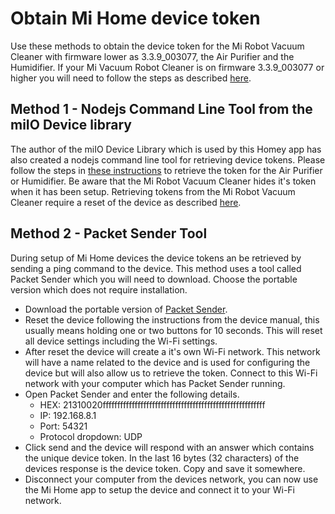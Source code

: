 # Obtain Mi Home device token
Use these methods to obtain the device token for the Mi Robot Vacuum Cleaner with firmware lower as 3.3.9_003077, the Air Purifier and the Humidifier. If your Mi Vacuum Robot Cleaner is on firmware 3.3.9_003077 or higher you will need to follow the steps as described [here](https://github.com/jghaanstra/com.xiaomi-miio/blob/master/docs/obtain_token_mirobot_new.md).

## Method 1 - Nodejs Command Line Tool from the miIO Device library
The author of the miIO Device Library which is used by this Homey app has also created a nodejs command line tool for retrieving device tokens. Please follow the steps in [these instructions](https://github.com/aholstenson/miio/blob/master/docs/management.md) to retrieve the token for the Air Purifier or Humidifier. Be aware that the Mi Robot Vacuum Cleaner hides it's token when it has been setup. Retrieving tokens from the Mi Robot Vacuum Cleaner require a reset of the device as described [here](https://github.com/aholstenson/miio/blob/master/docs/management.md#getting-the-token-of-a-device).

## Method 2 - Packet Sender Tool
During setup of Mi Home devices the device tokens an be retrieved by sending a ping command to the device. This method uses a tool called Packet Sender which you will need to download. Choose the portable version which does not require installation.
* Download the portable version of [Packet Sender](https://packetsender.com/download).
* Reset the device following the instructions from the device manual, this usually means holding one or two buttons for 10 seconds. This will reset all device settings including the Wi-Fi settings.
* After reset the device will create a it's own Wi-Fi network. This network will have a name related to the device and is used for configuring the device but will also allow us to retrieve the token. Connect to this Wi-Fi network with your computer which has Packet Sender running.
* Open Packet Sender and enter the following details.
    * HEX: 21310020ffffffffffffffffffffffffffffffffffffffffffffffffffffffff
    * IP: 192.168.8.1
    * Port: 54321
    * Protocol dropdown: UDP
* Click send and the device will respond with an answer which contains the unique device token. In the last 16 bytes (32 characters) of the devices response is the device token. Copy and save it somewhere.
* Disconnect your computer from the devices network, you can now use the Mi Home app to setup the device and connect it to your Wi-Fi network.
